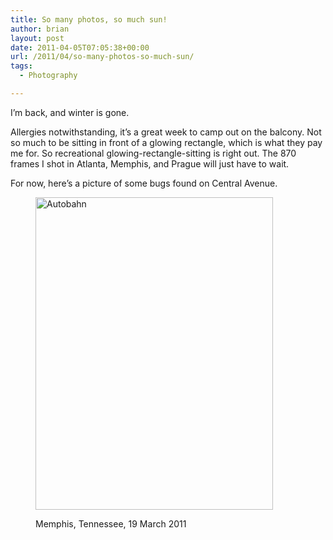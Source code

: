 ```yaml
---
title: So many photos, so much sun!
author: brian
layout: post
date: 2011-04-05T07:05:38+00:00
url: /2011/04/so-many-photos-so-much-sun/
tags:
  - Photography

---
```

I&#8217;m back, and winter is gone.

Allergies notwithstanding, it&#8217;s a great week to camp out on the balcony. Not so much to be sitting in front of a glowing rectangle, which is what they pay me for. So recreational glowing-rectangle-sitting is right out. The 870 frames I shot in Atlanta, Memphis, and Prague will just have to wait.

For now, here&#8217;s a picture of some bugs found on Central Avenue.<figure style="width: 380px" class="wp-caption aligncenter">

[<img src="http://farm6.static.flickr.com/5223/5589534169_397fa5a947.jpg" alt="Autobahn" width="380" height="500" />][1]<figcaption class="wp-caption-text">Memphis, Tennessee, 19 March 2011</figcaption></figure>

 [1]: http://www.flickr.com/photos/bht/5589534169/ "Autobahn by bht, on Flickr"